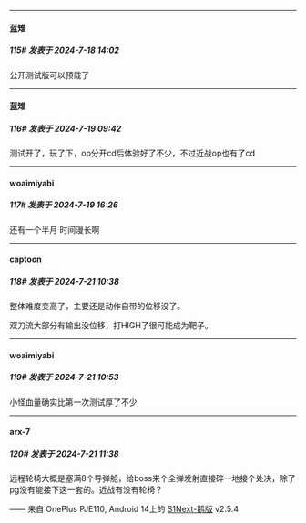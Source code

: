 ﻿
*****

####  蓝雉  
##### 115#       发表于 2024-7-18 14:02

公开测试版可以预载了


*****

####  蓝雉  
##### 116#       发表于 2024-7-19 09:42

测试开了，玩了下，op分开cd后体验好了不少，不过近战op也有了cd


*****

####  woaimiyabi  
##### 117#       发表于 2024-7-19 16:26

还有一个半月 时间漫长啊


*****

####  captoon  
##### 118#       发表于 2024-7-21 10:38

整体难度变高了，主要还是动作自带的位移没了。

双刀流大部分有输出没位移，打HIGH了很可能成为靶子。


*****

####  woaimiyabi  
##### 119#       发表于 2024-7-21 10:53

小怪血量确实比第一次测试厚了不少


*****

####  arx-7  
##### 120#       发表于 2024-7-21 11:38

远程轮椅大概是塞满8个导弹舱，给boss来个全弹发射直接碎一地接个处决，除了pg没有能接下这一套的。近战有没有轮椅？

—— 来自 OnePlus PJE110, Android 14上的 [S1Next-鹅版](https://github.com/ykrank/S1-Next/releases) v2.5.4

